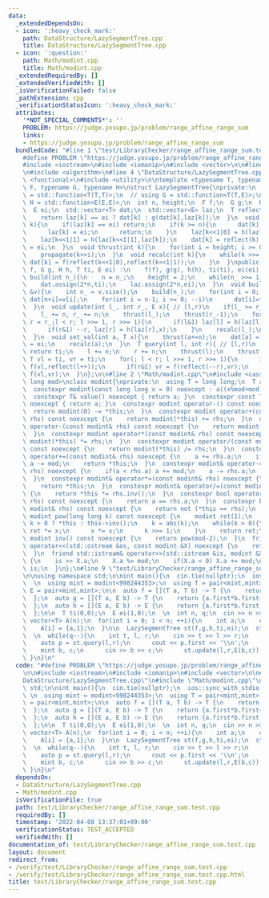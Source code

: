 ```yaml
---
data:
  _extendedDependsOn:
  - icon: ':heavy_check_mark:'
    path: DataStructure/LazySegmentTree.cpp
    title: DataStructure/LazySegmentTree.cpp
  - icon: ':question:'
    path: Math/modint.cpp
    title: Math/modint.cpp
  _extendedRequiredBy: []
  _extendedVerifiedWith: []
  _isVerificationFailed: false
  _pathExtension: cpp
  _verificationStatusIcon: ':heavy_check_mark:'
  attributes:
    '*NOT_SPECIAL_COMMENTS*': ''
    PROBLEM: https://judge.yosupo.jp/problem/range_affine_range_sum
    links:
    - https://judge.yosupo.jp/problem/range_affine_range_sum
  bundledCode: "#line 1 \"test/LibraryChecker/range_affine_range_sum.test.cpp\"\n\
    #define PROBLEM \"https://judge.yosupo.jp/problem/range_affine_range_sum\"\n\n\
    #include <iostream>\n#include <iomanip>\n#include <vector>\n\n#line 1 \"DataStructure/LazySegmentTree.cpp\"\
    \n#include <algorithm>\n#line 4 \"DataStructure/LazySegmentTree.cpp\"\n#include\
    \ <functional>\n#include <utility>\n\ntemplate <typename T, typename E, typename\
    \ F, typename G, typename H>\nstruct LazySegmentTree{\nprivate:\n  // using F\
    \ = std::function<T(T,T)>;\n  // using G = std::function<T(T,E)>;\n  // using\
    \ H = std::function<E(E,E)>;\n  int n, height;\n  F f;\n  G g;\n  H h;\n  T ti;\n\
    \  E ei;\n  std::vector<T> dat;\n  std::vector<E> laz;\n  T reflect(int k){\n\
    \    return laz[k] == ei ? dat[k] : g(dat[k],laz[k]);\n  }\n  void propagate(int\
    \ k){\n    if(laz[k] == ei) return;\n    if(k >= n){\n      dat[k] = reflect(k);\n\
    \      laz[k] = ei;\n      return;\n    }\n    laz[k<<1|0] = h(laz[k<<1|0],laz[k]);\n\
    \    laz[k<<1|1] = h(laz[k<<1|1],laz[k]);\n    dat[k] = reflect(k);\n    laz[k]\
    \ = ei;\n  }\n  void thrust(int k){\n    for(int i = height; i >= 0; --i)\n  \
    \    propagate(k>>i);\n  }\n  void recalc(int k){\n    while(k >>= 1){\n     \
    \ dat[k] = f(reflect(k<<1|0),reflect(k<<1|1));\n    }\n  }\npublic:\n  LazySegmentTree(F\
    \ f, G g, H h, T ti, E ei) :\n    f(f), g(g), h(h), ti(ti), ei(ei) {}\n  void\
    \ build(int n_){\n    n = n_;\n    height = 2;\n    while(n_ >>= 1) ++height;\n\
    \    dat.assign(2*n,ti);\n    laz.assign(2*n,ei);\n  }\n  void build(const std::vector<T>\
    \ &v){\n    int n_ = v.size();\n    build(n_);\n    for(int i = 0; i < n; ++i)\
    \ dat[n+i]=v[i];\n    for(int i = n-1; i >= 0; --i)\n      dat[i]=f(dat[i<<1|0],dat[i<<1|1]);\n\
    \  }\n  void update(int l_, int r_, E x){ // [l,r)\n    if(l_ >= r_) return;\n\
    \    l_ += n, r_ += n;\n    thrust(l_);\n    thrust(r_-1);\n    for(int l = l_,\
    \ r = r_;l < r; l >>= 1, r >>= 1){\n      if(l&1) laz[l] = h(laz[l],x), ++l;\n\
    \      if(r&1) --r, laz[r] = h(laz[r],x);\n    }\n    recalc(l_);\n    recalc(r_-1);\n\
    \  }\n  void set_val(int a, T x){\n    thrust(a+=n);\n    dat[a] = x;\n    laz[a]\
    \ = ei;\n    recalc(a);\n  }\n  T query(int l, int r){ // [l,r)\n    if(l >= r)\
    \ return ti;\n    l += n;\n    r += n;\n    thrust(l);\n    thrust(r-1);\n   \
    \ T vl = ti, vr = ti;\n    for(; l < r; l >>= 1, r >>= 1){\n      if(l&1) vl =\
    \ f(vl,reflect(l++));\n      if(r&1) vr = f(reflect(--r),vr);\n    }\n    return\
    \ f(vl,vr);\n  }\n};\n\n#line 2 \"Math/modint.cpp\"\n#include <cassert>\n\ntemplate<long\
    \ long mod>\nclass modint{\nprivate:\n  using T = long long;\n  T a;\npublic:\n\
    \  constexpr modint(const long long x = 0) noexcept : a((x%mod+mod)%mod) {}\n\
    \  constexpr T& value() noexcept { return a; }\n  constexpr const T& value() const\
    \ noexcept { return a; }\n  constexpr modint operator-() const noexcept {\n  \
    \  return modint(0) -= *this;\n  }\n  constexpr modint operator+(const modint&\
    \ rhs) const noexcept {\n    return modint(*this) += rhs;\n  }\n  constexpr modint\
    \ operator-(const modint& rhs) const noexcept {\n    return modint(*this) -= rhs;\n\
    \  }\n  constexpr modint operator*(const modint& rhs) const noexcept {\n    return\
    \ modint(*this) *= rhs;\n  }\n  constexpr modint operator/(const modint& rhs)\
    \ const noexcept {\n    return modint(*this) /= rhs;\n  }\n  constexpr modint&\
    \ operator+=(const modint& rhs) noexcept {\n    a += rhs.a;\n    if(a >= mod)\
    \ a -= mod;\n    return *this;\n  }\n  constexpr modint& operator-=(const modint&\
    \ rhs) noexcept {\n    if(a < rhs.a) a += mod;\n    a -= rhs.a;\n    return *this;\n\
    \  }\n  constexpr modint& operator*=(const modint& rhs) noexcept {\n    a = a*rhs.a%mod;\n\
    \    return *this;\n  }\n  constexpr modint& operator/=(const modint& rhs) noexcept\
    \ {\n    return *this *= rhs.inv();\n  }\n  constexpr bool operator==(const modint&\
    \ rhs) const noexcept {\n    return a == rhs.a;\n  }\n  constexpr bool operator!=(const\
    \ modint& rhs) const noexcept {\n    return not (*this == rhs);\n  }\n  constexpr\
    \ modint pow(long long k) const noexcept {\n    modint ret(1);\n    modint x =\
    \ k > 0 ? *this : this->inv();\n    k = abs(k);\n    while(k > 0){\n      if(k&1)\
    \ ret *= x;\n      x *= x;\n      k >>= 1;\n    }\n    return ret;\n  }\n  constexpr\
    \ modint inv() const noexcept {\n    return pow(mod-2);\n  }\n  friend std::ostream&\
    \ operator<<(std::ostream &os, const modint &X) noexcept {\n    return os << X.a;\n\
    \  }\n  friend std::istream& operator>>(std::istream &is, modint &X) noexcept\
    \ {\n    is >> X.a;\n    X.a %= mod;\n    if(X.a < 0) X.a += mod;\n    return\
    \ is;\n  }\n};\n#line 9 \"test/LibraryChecker/range_affine_range_sum.test.cpp\"\
    \n\nusing namespace std;\n\nint main(){\n  cin.tie(nullptr);\n  ios::sync_with_stdio(false);\n\
    \  \n  using mint = modint<998244353>;\n  using T = pair<mint,mint>;\n  using\
    \ E = pair<mint,mint>;\n\n  auto f = [](T a, T b) -> T {\n    return {a.first+b.first,a.second+b.second};\n\
    \  };\n  auto g = [](T a, E b) -> T {\n    return {a.first*b.first+a.second*b.second,a.second};\n\
    \  };\n  auto h = [](E a, E b) -> E {\n    return {a.first*b.first,a.second*b.first+b.second};\n\
    \  };\n\n  T ti(0,0);\n  E ei(1,0);\n  \n  int n, q;\n  cin >> n >> q;\n  \n \
    \ vector<T> A(n);\n  for(int i = 0; i < n; ++i){\n    int a;\n    cin >> a;\n\
    \    A[i] = {a,1};\n  }\n\n  LazySegmentTree st(f,g,h,ti,ei);\n  st.build(A);\n\
    \  \n  while(q--){\n    int t, l, r;\n    cin >> t >> l >> r;\n    if(t){\n  \
    \    auto p = st.query(l,r);\n      cout << p.first << '\\n';\n    }else{\n  \
    \    mint b, c;\n      cin >> b >> c;\n      st.update(l,r,E(b,c));\n    }\n \
    \ }\n}\n"
  code: "#define PROBLEM \"https://judge.yosupo.jp/problem/range_affine_range_sum\"\
    \n\n#include <iostream>\n#include <iomanip>\n#include <vector>\n\n#include \"\
    DataStructure/LazySegmentTree.cpp\"\n#include \"Math/modint.cpp\"\n\nusing namespace\
    \ std;\n\nint main(){\n  cin.tie(nullptr);\n  ios::sync_with_stdio(false);\n \
    \ \n  using mint = modint<998244353>;\n  using T = pair<mint,mint>;\n  using E\
    \ = pair<mint,mint>;\n\n  auto f = [](T a, T b) -> T {\n    return {a.first+b.first,a.second+b.second};\n\
    \  };\n  auto g = [](T a, E b) -> T {\n    return {a.first*b.first+a.second*b.second,a.second};\n\
    \  };\n  auto h = [](E a, E b) -> E {\n    return {a.first*b.first,a.second*b.first+b.second};\n\
    \  };\n\n  T ti(0,0);\n  E ei(1,0);\n  \n  int n, q;\n  cin >> n >> q;\n  \n \
    \ vector<T> A(n);\n  for(int i = 0; i < n; ++i){\n    int a;\n    cin >> a;\n\
    \    A[i] = {a,1};\n  }\n\n  LazySegmentTree st(f,g,h,ti,ei);\n  st.build(A);\n\
    \  \n  while(q--){\n    int t, l, r;\n    cin >> t >> l >> r;\n    if(t){\n  \
    \    auto p = st.query(l,r);\n      cout << p.first << '\\n';\n    }else{\n  \
    \    mint b, c;\n      cin >> b >> c;\n      st.update(l,r,E(b,c));\n    }\n \
    \ }\n}\n"
  dependsOn:
  - DataStructure/LazySegmentTree.cpp
  - Math/modint.cpp
  isVerificationFile: true
  path: test/LibraryChecker/range_affine_range_sum.test.cpp
  requiredBy: []
  timestamp: '2022-04-08 13:37:01+09:00'
  verificationStatus: TEST_ACCEPTED
  verifiedWith: []
documentation_of: test/LibraryChecker/range_affine_range_sum.test.cpp
layout: document
redirect_from:
- /verify/test/LibraryChecker/range_affine_range_sum.test.cpp
- /verify/test/LibraryChecker/range_affine_range_sum.test.cpp.html
title: test/LibraryChecker/range_affine_range_sum.test.cpp
---
```

